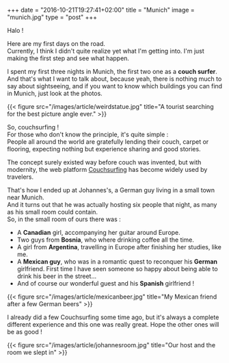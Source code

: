 +++
date = "2016-10-21T19:27:41+02:00"
title = "Munich"
image = "munich.jpg"
type = "post"
+++

Halo !

Here are my first days on the road.  
Currently, I think I didn't quite realize yet what I'm getting into. I'm just
making the first step and see what happen.

I spent my first three nights in Munich, the first two one as a **couch surfer**.  
And that's what I want to talk about, because yeah, there is nothing much to
say about sightseeing, and if you want to know which buildings you can find in
Munich, just look at the photos.

{{< figure src="/images/article/weirdstatue.jpg" title="A tourist searching for the best picture angle ever." >}}

So, couchsurfing !  
For those who don't know the principle, it's quite simple :  
People all around the world are gratefully lending their couch, carpet or
flooring, expecting nothing but experience sharing and good stories.

The concept surely existed way before couch was invented, but with modernity,
the web platform [Couchsurfing](https://www.couchsurfing.com/) has become
widely used by travelers.  

That's how I ended up at Johannes's, a German guy living in a small town near
Munich.  
And it turns out that he was actually hosting six people that night, as many
as his small room could contain.  
So, in the small room of ours there was :

* A **Canadian** girl, accompanying her guitar around Europe.
* Two guys from **Bosnia**, who where drinking coffee all the time.
* A girl from **Argentina**, travelling in Europe after finishing her studies, like
  me.
* A **Mexican guy**, who was in a romantic quest to reconquer his **German**
  girlfriend. First time I have seen someone so happy about being able to drink
  his beer in the street...
* And of course our wonderful guest and his **Spanish** girlfriend !

{{< figure src="/images/article/mexicanbeer.jpg" title="My Mexican friend after a few German beers" >}}

I already did a few Couchsurfing some time ago, but it's always a complete
different experience and this one was really great. Hope the other ones will be
as good !

{{< figure src="/images/article/johannesroom.jpg" title="Our host and the room we slept in" >}}



